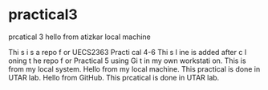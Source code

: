 # practical3
prcatical 3
hello from atizkar local machine

Thi s i s a repo f or UECS2363 Practi cal 4-6
Thi s l ine is added after c l oning t he repo f or Practical 5
using Gi t in my own workstati on.
This is from my local system.
Hello from my local machine. This practical is done in UTAR lab.
Hello from GitHub. This prcatical is done in UTAR lab.
